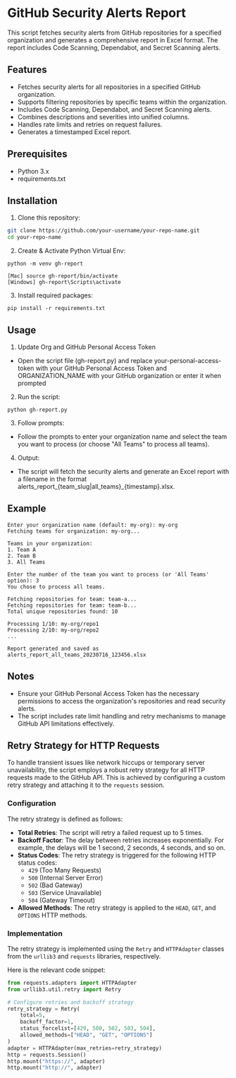 # GitHub Security Alerts Report

This script fetches security alerts from GitHub repositories for a specified organization and generates a comprehensive report in Excel format. The report includes Code Scanning, Dependabot, and Secret Scanning alerts.

## Features

- Fetches security alerts for all repositories in a specified GitHub organization.
- Supports filtering repositories by specific teams within the organization.
- Includes Code Scanning, Dependabot, and Secret Scanning alerts.
- Combines descriptions and severities into unified columns.
- Handles rate limits and retries on request failures.
- Generates a timestamped Excel report.

## Prerequisites

- Python 3.x
- requirements.txt

## Installation

1. Clone this repository:
```sh
git clone https://github.com/your-username/your-repo-name.git
cd your-repo-name
```
2. Create & Activate Python Virtual Env:
```
python -m venv gh-report
```
```
[Mac] source gh-report/bin/activate
[Windows] gh-report\Scripts\activate
```

3. Install required packages: 
```
pip install -r requirements.txt
```

## Usage

1. Update Org and GitHub Personal Access Token

  - Open the script file (gh-report.py) and replace your-personal-access-token with your GitHub Personal Access Token and ORGANIZATION_NAME with your GitHub organization or enter it when prompted

2. Run the script:
```
python gh-report.py
```  

3. Follow prompts:

  - Follow the prompts to enter your organization name and select the team you want to process (or choose "All Teams" to process all teams). 

4. Output:

  - The script will fetch the security alerts and generate an Excel report with a filename in the format alerts_report_{team_slug|all_teams}_{timestamp}.xlsx.

## Example
```
Enter your organization name (default: my-org): my-org
Fetching teams for organization: my-org...

Teams in your organization:
1. Team A
2. Team B
3. All Teams

Enter the number of the team you want to process (or 'All Teams' option): 3
You chose to process all teams.

Fetching repositories for team: team-a...
Fetching repositories for team: team-b...
Total unique repositories found: 10

Processing 1/10: my-org/repo1
Processing 2/10: my-org/repo2
...

Report generated and saved as alerts_report_all_teams_20230716_123456.xlsx
```
## Notes

  - Ensure your GitHub Personal Access Token has the necessary permissions to access the organization's repositories and read security alerts.
  - The script includes rate limit handling and retry mechanisms to manage GitHub API limitations effectively.

## Retry Strategy for HTTP Requests

To handle transient issues like network hiccups or temporary server unavailability, the script employs a robust retry strategy for all HTTP requests made to the GitHub API. This is achieved by configuring a custom retry strategy and attaching it to the `requests` session.

### Configuration

The retry strategy is defined as follows:

- **Total Retries**: The script will retry a failed request up to 5 times.
- **Backoff Factor**: The delay between retries increases exponentially. For example, the delays will be 1 second, 2 seconds, 4 seconds, and so on.
- **Status Codes**: The retry strategy is triggered for the following HTTP status codes:
  - `429` (Too Many Requests)
  - `500` (Internal Server Error)
  - `502` (Bad Gateway)
  - `503` (Service Unavailable)
  - `504` (Gateway Timeout)
- **Allowed Methods**: The retry strategy is applied to the `HEAD`, `GET`, and `OPTIONS` HTTP methods.

### Implementation

The retry strategy is implemented using the `Retry` and `HTTPAdapter` classes from the `urllib3` and `requests` libraries, respectively.

Here is the relevant code snippet:

```python
from requests.adapters import HTTPAdapter
from urllib3.util.retry import Retry

# Configure retries and backoff strategy
retry_strategy = Retry(
    total=5,
    backoff_factor=1,
    status_forcelist=[429, 500, 502, 503, 504],
    allowed_methods=["HEAD", "GET", "OPTIONS"]
)
adapter = HTTPAdapter(max_retries=retry_strategy)
http = requests.Session()
http.mount("https://", adapter)
http.mount("http://", adapter)
